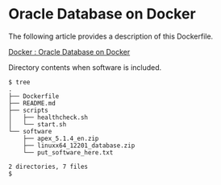 # Oracle Database on Docker

The following article provides a description of this Dockerfile.

[Docker : Oracle Database on Docker](https://oracle-base.com/articles/linux/docker-oracle-database-on-docker)

Directory contents when software is included.

```
$ tree
.
├── Dockerfile
├── README.md
├── scripts
│   ├── healthcheck.sh
│   └── start.sh
└── software
    ├── apex_5.1.4_en.zip
    ├── linuxx64_12201_database.zip
    └── put_software_here.txt

2 directories, 7 files
$
```
